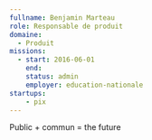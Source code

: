 ```yaml
---
fullname: Benjamin Marteau
role: Responsable de produit
domaine:
  - Produit
missions:
  - start: 2016-06-01
    end:
    status: admin
    employer: education-nationale
startups:
    - pix
---
```


Public + commun = the future
